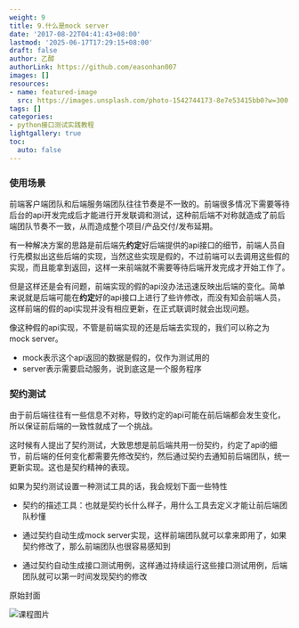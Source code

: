 ```yaml
---
weight: 9
title: 9.什么是mock server
date: '2017-08-22T04:41:43+08:00'
lastmod: '2025-06-17T17:29:15+08:00'
draft: false
author: 乙醇
authorLink: https://github.com/easonhan007
images: []
resources:
- name: featured-image
  src: https://images.unsplash.com/photo-1542744173-8e7e53415bb0?w=300
tags: []
categories:
- python接口测试实践教程
lightgallery: true
toc:
  auto: false
---
```




### 使用场景

前端客户端团队和后端服务端团队往往节奏是不一致的。前端很多情况下需要等待后台的api开发完成后才能进行开发联调和测试，这种前后端不对称就造成了前后端团队节奏不一致，从而造成整个项目/产品交付/发布延期。

有一种解决方案的思路是前后端先**约定**好后端提供的api接口的细节，前端人员自行先模拟出这些后端的实现，当然这些实现是假的，不过前端可以去调用这些假的实现，而且能拿到返回，这样一来前端就不需要等待后端开发完成才开始工作了。

但是这样还是会有问题，前端实现的假的api没办法迅速反映出后端的变化。简单来说就是后端可能在**约定**好的api接口上进行了些许修改，而没有知会前端人员，这样前端的假的api实现并没有相应更新，在正式联调时就会出现问题。

像这种假的api实现，不管是前端实现的还是后端去实现的，我们可以称之为mock server。

* mock表示这个api返回的数据是假的，仅作为测试用的
* server表示需要启动服务，说到底这是一个服务程序

### 契约测试

由于前后端往往有一些信息不对称，导致约定的api可能在前后端都会发生变化，所以保证前后端的一致性就成了一个挑战。

这时候有人提出了契约测试，大致思想是前后端共用一份契约，约定了api的细节，前后端的任何变化都需要先修改契约，然后通过契约去通知前后端团队，统一更新实现。这也是契约精神的表现。

如果为契约测试设置一种测试工具的话，我会规划下面一些特性

* 契约的描述工具：也就是契约长什么样子，用什么工具去定义才能让前后端团队秒懂

* 通过契约自动生成mock server实现，这样前端团队就可以拿来即用了，如果契约修改了，那么前端团队也很容易感知到

* 通过契约自动生成接口测试用例，这样通过持续运行这些接口测试用例，后端团队就可以第一时间发现契约的修改




原始封面

![课程图片](https://images.unsplash.com/photo-1542744173-8e7e53415bb0?w=300)

